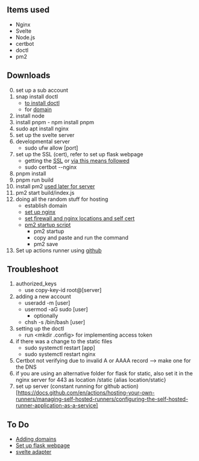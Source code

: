 ## Items used
- Nginx
- Svelte
- Node.js
- certbot
- doctl
- pm2

## Downloads
0. set up a sub account
1. snap install doctl
   - [to install doctl](https://docs.digitalocean.com/reference/doctl/how-to/install/)
   - for [domain](https://docs.digitalocean.com/reference/api/create-personal-access-token/)
2. install node
3. install pnpm - npm install pnpm
4. sudo apt install nginx
5. set up the svelte server
6. developmental server 
   - sudo ufw allow [port]
7. set up the SSL (cert), refer to set up flask webpage
   - getting the [SSL](https://www.digitalocean.com/community/tutorials/how-to-create-a-self-signed-ssl-certificate-for-nginx-in-ubuntu-22-04#step-2-%E2%80%93-configuring-nginx-to-use-ssl) or [via this means followed](https://www.youtube.com/watch?v=ghZXFyIyK1o&t=154s) 
   - sudo certbot --nginx
8. pnpm install
9. pnpm run build
10. install pm2 [used later for server](https://dev.to/theether0/deploy-sveltekit-with-node-adapter-on-linux-sever-n)
11. pm2 start build/index.js
12. doing all the random stuff for hosting
    - establish domain
    - [set up nginx](https://pm2.keymetrics.io/docs/tutorials/pm2-nginx-production-setup)
    - [set firewall and nginx locations and self cert](https://www.digitalocean.com/community/tutorials/how-to-serve-flask-applications-with-gunicorn-and-nginx-on-ubuntu-22-04)
    - [pm2 startup script](https://pm2.keymetrics.io/docs/usage/startup/)
        - pm2 startup
        - copy and paste and run the command 
        - pm2 save
13. Set up actions runner using [github](https://www.youtube.com/watch?v=V2YYhGn3MGo&t=1102s)

## Troubleshoot

1. authorized_keys
   - use copy-key-id root@[server]
2. adding a new account
   - useradd -m [user]
   - usermod -aG sudo [user]
      - optionally
   - chsh -s /bin/bash [user]
3. setting up the doctl
   - run <mkdir .config> for implementing access token
4. if there was a change to the static files
   - sudo systemctl restart [app]
   - sudo systemctl restart nginx
5. Certbot not verifying due to invalid A or AAAA record --> make one for the DNS
6. if you are using an alternative folder for flask for static, also set it in the nginx server for 443 as location /static {alias location/static}
7. set up server (constant running for github action)[https://docs.github.com/en/actions/hosting-your-own-runners/managing-self-hosted-runners/configuring-the-self-hosted-runner-application-as-a-service]


## To Do
- [Adding domains](https://docs.digitalocean.com/products/networking/dns/how-to/add-domains/)
- [Set up flask webpage](https://www.digitalocean.com/community/tutorials/how-to-serve-flask-applications-with-gunicorn-and-nginx-on-ubuntu-22-04)
- [svelte adapter](https://kit.svelte.dev/docs/adapter-node)